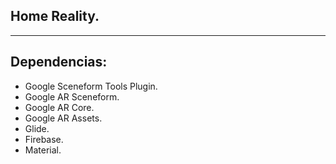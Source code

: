 ## Home Reality.

<hr>

## Dependencias:

- Google Sceneform Tools Plugin.
- Google AR Sceneform.
- Google AR Core.
- Google AR Assets.
- Glide.
- Firebase.
- Material.

